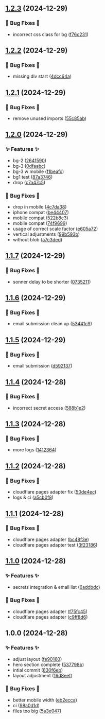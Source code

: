## [1.2.3](https://github.com/AtomiCloud/ester.argon/compare/v1.2.2...v1.2.3) (2024-12-29)


### 🐛 Bug Fixes 🐛

* incorrect css class for bg ([f76c231](https://github.com/AtomiCloud/ester.argon/commit/f76c23107e3b6e021bc998caa2989534fd094ed0))

## [1.2.2](https://github.com/AtomiCloud/ester.argon/compare/v1.2.1...v1.2.2) (2024-12-29)


### 🐛 Bug Fixes 🐛

* missing div start ([4dcc64a](https://github.com/AtomiCloud/ester.argon/commit/4dcc64ab6f2007194e6f2fd2e520840754458645))

## [1.2.1](https://github.com/AtomiCloud/ester.argon/compare/v1.2.0...v1.2.1) (2024-12-29)


### 🐛 Bug Fixes 🐛

* remove unused imports ([55c85ab](https://github.com/AtomiCloud/ester.argon/commit/55c85abd2402bfbe4a76c9e27031a7774f35ffea))

## [1.2.0](https://github.com/AtomiCloud/ester.argon/compare/v1.1.7...v1.2.0) (2024-12-29)


### ✨ Features ✨

* bg-2 ([2641590](https://github.com/AtomiCloud/ester.argon/commit/2641590e95b0428519e0a4ec40756d8d51813a78))
* bg-3 ([0dfaabc](https://github.com/AtomiCloud/ester.argon/commit/0dfaabc46ed84d9fbd80ee9307bba580d1dcbb35))
* bg-3 w mobile ([f1beafc](https://github.com/AtomiCloud/ester.argon/commit/f1beafc4066b94b562dfe7632e8a8401adfeb4b2))
* bg1 test ([87a3746](https://github.com/AtomiCloud/ester.argon/commit/87a37461cc8a92f2ca10c7008de1348f23c4c261))
* drop ([c7a47c5](https://github.com/AtomiCloud/ester.argon/commit/c7a47c5319798f7ddc8f6be0ee1361fb4d4851aa))


### 🐛 Bug Fixes 🐛

* drop in mobile ([4c7da38](https://github.com/AtomiCloud/ester.argon/commit/4c7da386baa4a9b4e2c39b4678e453de52a69ba1))
* iphone compat ([be44407](https://github.com/AtomiCloud/ester.argon/commit/be44407e81a783f471d4a36a431c246799c21128))
* mobile compat ([522b8c3](https://github.com/AtomiCloud/ester.argon/commit/522b8c390c4bc55ae96f82fc3dd5107dc553d510))
* mobile compat ([74f9699](https://github.com/AtomiCloud/ester.argon/commit/74f96997b6146055f4f5808ff880fcc8fbc1eaec))
* usage of correct scale factor ([e605a72](https://github.com/AtomiCloud/ester.argon/commit/e605a72f80b40a65f0a1231d9ac5b5e92c537c0c))
* vertical adjustments ([99b593b](https://github.com/AtomiCloud/ester.argon/commit/99b593b12c99714c5d16b842fce772b40489721a))
* without blob ([a7c3ded](https://github.com/AtomiCloud/ester.argon/commit/a7c3dedbf2cb92b45601a7a6365106e8ba78f4ff))

## [1.1.7](https://github.com/AtomiCloud/ester.argon/compare/v1.1.6...v1.1.7) (2024-12-29)


### 🐛 Bug Fixes 🐛

* sonner delay to be shorter ([0735211](https://github.com/AtomiCloud/ester.argon/commit/0735211cbe6b109a88fe571d2b2b58c7ff53b103))

## [1.1.6](https://github.com/AtomiCloud/ester.argon/compare/v1.1.5...v1.1.6) (2024-12-29)


### 🐛 Bug Fixes 🐛

* email submission clean up ([53441c9](https://github.com/AtomiCloud/ester.argon/commit/53441c91dcad184ea517e35f4ca1709758b1093f))

## [1.1.5](https://github.com/AtomiCloud/ester.argon/compare/v1.1.4...v1.1.5) (2024-12-29)


### 🐛 Bug Fixes 🐛

* email submission ([d592137](https://github.com/AtomiCloud/ester.argon/commit/d592137f360022bd2df2b1ce249fc0e7d1e2f757))

## [1.1.4](https://github.com/AtomiCloud/ester.argon/compare/v1.1.3...v1.1.4) (2024-12-28)


### 🐛 Bug Fixes 🐛

* incorrect secret access ([588b1e2](https://github.com/AtomiCloud/ester.argon/commit/588b1e283e4de0a18ab6fa7c88677cfffff987c3))

## [1.1.3](https://github.com/AtomiCloud/ester.argon/compare/v1.1.2...v1.1.3) (2024-12-28)


### 🐛 Bug Fixes 🐛

* more logs ([1412364](https://github.com/AtomiCloud/ester.argon/commit/1412364afa7bd817e0f867db13ff03dda6279753))

## [1.1.2](https://github.com/AtomiCloud/ester.argon/compare/v1.1.1...v1.1.2) (2024-12-28)


### 🐛 Bug Fixes 🐛

* cloudflare pages adapter fix ([50de4ec](https://github.com/AtomiCloud/ester.argon/commit/50de4ec21faa44d6cd60930f6b7ed720db7692a7))
* logs & ci ([a5cb0f8](https://github.com/AtomiCloud/ester.argon/commit/a5cb0f82e1104e9d7478f443b4ab4bfe5bf49b50))

## [1.1.1](https://github.com/AtomiCloud/ester.argon/compare/v1.1.0...v1.1.1) (2024-12-28)


### 🐛 Bug Fixes 🐛

* cloudflare pages adapter ([bc48f3e](https://github.com/AtomiCloud/ester.argon/commit/bc48f3ed4dbe1eb306d21984fce569aedf8d5eeb))
* cloudflare pages adapter test ([3f23186](https://github.com/AtomiCloud/ester.argon/commit/3f23186bd4a7b17abea949c71a01c211e0405597))

## [1.1.0](https://github.com/AtomiCloud/ester.argon/compare/v1.0.0...v1.1.0) (2024-12-28)


### ✨ Features ✨

* secrets integration & email list ([6addbdc](https://github.com/AtomiCloud/ester.argon/commit/6addbdc717a79c11a1a9a66b481ffe9725512f99))


### 🐛 Bug Fixes 🐛

* cloudflare pages adapter ([f75fc45](https://github.com/AtomiCloud/ester.argon/commit/f75fc456cc3c264b8c3d38c2536e58ab676f7ad6))
* cloudflare pages adapter ([c9ff8d6](https://github.com/AtomiCloud/ester.argon/commit/c9ff8d68f4c90f3030edd056623b36a9bf28ae20))

## 1.0.0 (2024-12-28)


### ✨ Features ✨

* adjust layout ([fe90160](https://github.com/AtomiCloud/ester.argon/commit/fe90160bc4c0d6450b74e2ce2a201e60af95e99f))
* hero section complete ([537798b](https://github.com/AtomiCloud/ester.argon/commit/537798be757c2ebe8ce2a960f5e1bcc6876af813))
* intial commit ([830f6eb](https://github.com/AtomiCloud/ester.argon/commit/830f6eb981c7cfb3d5dda4178a709ea023edec95))
* layout adjustment ([16d8eef](https://github.com/AtomiCloud/ester.argon/commit/16d8eef41ce28cfeb7f686536dd188026e674250))


### 🐛 Bug Fixes 🐛

* better mobile width ([eb2ecca](https://github.com/AtomiCloud/ester.argon/commit/eb2ecca3630cf80bbd2892790f96829e5fa6c003))
* ci ([98a0d1d](https://github.com/AtomiCloud/ester.argon/commit/98a0d1d8d860879ad26037dab093ad15cc0244c5))
* files too big ([5a3e047](https://github.com/AtomiCloud/ester.argon/commit/5a3e047b8225c915e015e81976df9076f138610a))
